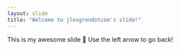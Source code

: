 ```yaml
---
layout: slide
title: "Welcome to jlovgrendotcom's slide!"
---
```

This is my awesome slide 🎉
Use the left arrow to go back!
